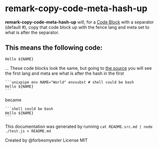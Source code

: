 # remark-copy-code-meta-hash-up

**remark-copy-code-meta-hash-up** will, for a [Code Block](https://github.com/syntax-tree/mdast#code) with a separator (default #), copy that code block up with the fence lang and meta set to what is after the separator.

## This means the following code:

```unixpipe env NAME="World" envsubst # shell could be bash
Hello ${NAME}
```

... These code blocks look the same, but going to [the source](https://raw.githubusercontent.com/forbesmyester/remark-copy-code-meta-hash-up/main/README.md) you will see the first lang and meta are what is after the hash in the first

    ```unixpipe env NAME="World" envsubst # shell could be bash
    Hello ${NAME}
    ```

became

    ```shell could be bash
    Hello ${NAME}
    ```
This documentation was generated by running `cat README.src.md | node ./test.js > README.md`

Created by @forbesmyester
License MIT
